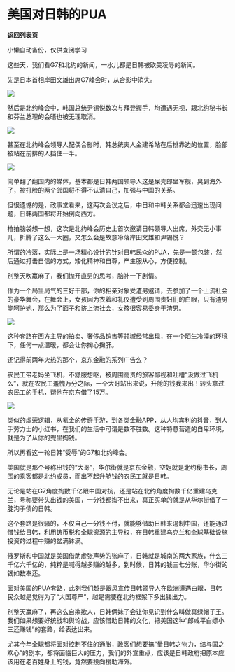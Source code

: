 # 美国对日韩的PUA

[**返回列表页**](/gzh/政事堂2019)

小懒自动备份，仅供查阅学习

这些天，我们看G7和北约的新闻，一水儿都是日韩被欧美凌辱的新闻。

先是日本首相岸田文雄出席G7峰会时，从合影中消失。

![](https://mmbiz.qpic.cn/mmbiz_jpg/rxhS23yu8cNuEVsTXdLGz2Xq5XzyXQNvrSglF8e1elUnDSOiamHfW1GoRUjuLjicKlUUy7lIdIkuBDJPnibQo3g4g/640?wx_fmt=jpeg)

然后是北约峰会中，韩国总统尹锡悦数次与拜登握手，均遭遇无视，跟北约秘书长和芬兰总理的会晤也被无理取消。

![](https://mmbiz.qpic.cn/mmbiz_png/rxhS23yu8cNuEVsTXdLGz2Xq5XzyXQNvT0Ux6RMYUrTaSepZga19NCPd78dBwkibA5vasgUkYqwNdBT74dicY9AA/640?wx_fmt=png)

甚至在北约峰会领导人配偶合影时，韩总统夫人金建希站在后排靠边的位置，脸部被站在前排的人挡住一半。

![](https://mmbiz.qpic.cn/mmbiz_png/rxhS23yu8cNuEVsTXdLGz2Xq5XzyXQNvD9BugrSh83q7iczTUu5QuRodDQJiaic2w2ibxK1MAYjRBNSMnJDLuBtLUQ/640?wx_fmt=png)  

简单翻了翻国内的媒体，基本都是日韩两国领导人这是屎壳郎坐军舰，臭到海外了，被打脸的两个邻国将不得不认清自己，加强与中国的关系。  

但很遗憾的是，政事堂看来，这两次会议之后，中日和中韩关系都会迅速出现问题，日韩两国都将开始倒向西方。

拍拍脑袋想一想，这次是北约峰会历史上首次邀请日韩领导人出席，外交无小事儿，折腾了这么一大圈，又怎么会是故意冷落岸田文雄和尹锡悦？

所谓的冷落，实际上是一场精心设计的针对日韩民众的PUA，先是一顿包装，然后通过打击自信的方式，矮化精神和自尊，产生服从心，方便控制。

别整天吹赢麻了，我们抛开直男的思考，脑补一下剧情。

作为一个局里局气的三好干部，你的相亲对象受渣男邀请，去参加了一个上流社会的豪华舞会，在舞会上，女孩因为衣着和礼仪遭受到周围贵妇们的白眼，只有渣男能呵护她，那么为了面子和挤上流社会，女孩很容易委身于渣男。

![](https://mmbiz.qpic.cn/mmbiz_jpg/rxhS23yu8cNuEVsTXdLGz2Xq5XzyXQNv3udh3zc9NoVY2icKxniaIQVT2dMTWLcI8l10x2AnPg6AyFnqNoSuz3wQ/640?wx_fmt=jpeg)

这种套路在西方主导的拍卖、奢侈品销售等领域经常出现，在一个陌生冷漠的环境下，任何一点温暖，都会让你掏心掏肝。

还记得前两年火热的那个，京东金融的系列广告么？  

农民工带老妈坐飞机，不舒服想呕，被周围高贵的旅客鄙视和吐槽“没做过飞机么”，就在农民工羞愧万分之际，一个大哥站出来说，升舱的钱我来出！转头拿过农民工的手机，帮他在京东借了15万。

![](https://mmbiz.qpic.cn/mmbiz_jpg/rxhS23yu8cNuEVsTXdLGz2Xq5XzyXQNvDJ92eC9fhhsEic9u9Lk6bzt8QdfTHVyBnuGG7b7zH3N8pJd2Y30O3WA/640?wx_fmt=jpeg)

类似的虚荣逻辑，从氪金的传奇手游，到各类金融APP，从人均宾利的抖音，到人手劳力士的小红书，在我们的生活中可谓是数不胜数。这种特意营造的自卑环境，就是为了从你的兜里掏钱。

所以再看这一轮日韩“受辱”的G7和北约峰会。

美国就是那个号称出钱的“大哥”，华尔街就是京东金融，空姐就是北约秘书长，周围的乘客都是北约成员，而出不起升舱钱的农民工就是日韩。  

无论是站在G7角度掏数千亿跟中国对抗，还是站在北约角度掏数千亿重建乌克兰，号称要带头出钱的美国，一分钱都掏不出来，真正买单的就是从华尔街借了一腚沟子债的日韩。  

这个套路是很骚的，不仅自己一分钱不付，就能够借助日韩来遏制中国，还能通过借钱给日韩，利用铸币税和全球资源的主导权，在日韩重建乌克兰和全球基础设施投资的过程中赚的盆满钵满。

俄罗斯和中国就是美国借助虚张声势的张麻子，日韩就是城南的两大家族，什么三千亿六千亿的，纯粹是喊得越多赚的越多，到时候，日韩的钱三七分账，华尔街的钱如数奉还。

面对美国的PUA套路，此刻我们越是跟风宣传日韩领导人在欧洲遭遇白眼，日韩民众越是觉得为了“大国尊严”，越是需要在北约框架下多出钱出力。

别整天赢麻了，再这么自欺欺人，日韩俩妹子会让你见识到什么叫做真绿帽子王。我们如果想要好统战和舆论战，应该借助日韩的文化，把美国这种“郎咸平白嫖小三还赚钱”的套路，给表达出来。  

尤其今年全球都将面对控制不住的通胀，政客们想要搞“量日韩之物力，结与国之欢心”的剧本，都将面临巨大的压力，我们的外宣重点，应该是日韩政府把原本应该用在老百姓身上的钱，竟然要投向援助海外。

